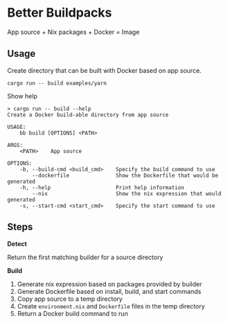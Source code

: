 # Better Buildpacks

App source + Nix packages + Docker = Image

## Usage

Create directory that can be built with Docker based on app source.

```
cargo run -- build examples/yarn
```

Show help

```
> cargo run -- build --help
Create a Docker build-able directory from app source

USAGE:
    bb build [OPTIONS] <PATH>

ARGS:
    <PATH>    App source

OPTIONS:
    -b, --build-cmd <build_cmd>    Specify the build command to use
        --dockerfile               Show the Dockerfile that would be generated
    -h, --help                     Print help information
        --nix                      Show the nix expression that would generated
    -s, --start-cmd <start_cmd>    Specify the start command to use
```

## Steps

**Detect**

Return the first matching builder for a source directory

**Build**

1. Generate nix expression based on packages provided by builder
2. Generate Dockerfile based on install, build, and start commands
3. Copy app source to a temp directory
4. Create `environment.nix` and `Dockerfile` files in the temp directory
5. Return a Docker build command to run
